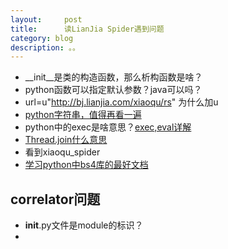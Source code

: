 ```yaml
---
layout:     post
title:      读LianJia Spider遇到问题
category: blog
description: 。。
---
```

        
- __init__是类的构造函数，那么析构函数是啥？
- python函数可以指定默认参数？java可以吗？
- url=u"http://bj.lianjia.com/xiaoqu/rs"  为什么加u
- [python字符串，值得再看一遍](http://www.2cto.com/shouce/pythonjc/ch04s03.html)
- python中的exec是啥意思？[exec,eval详解](http://www.mojidong.com/python/2013/05/10/python-exec-eval/)
- [Thread.join什么意思](http://0x55aa.sinaapp.com/%E7%AE%97%E6%B3%95-%E7%BC%96%E7%A8%8B/494.html)
- 看到xiaoqu_spider
- [学习python中bs4库的最好文档](https://www.crummy.com/software/BeautifulSoup/bs4/doc/)


## correlator问题

- __init__.py文件是module的标识？
- 